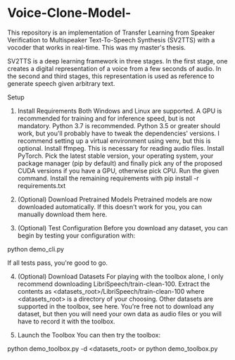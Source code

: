 # Voice-Clone-Model-

This repository is an implementation of Transfer Learning from Speaker Verification to Multispeaker Text-To-Speech Synthesis (SV2TTS) with a vocoder that works in real-time. This was my master's thesis.

SV2TTS is a deep learning framework in three stages. In the first stage, one creates a digital representation of a voice from a few seconds of audio. In the second and third stages, this representation is used as reference to generate speech given arbitrary text.

Setup
1. Install Requirements
Both Windows and Linux are supported. A GPU is recommended for training and for inference speed, but is not mandatory.
Python 3.7 is recommended. Python 3.5 or greater should work, but you'll probably have to tweak the dependencies' versions. I recommend setting up a virtual environment using venv, but this is optional.
Install ffmpeg. This is necessary for reading audio files.
Install PyTorch. Pick the latest stable version, your operating system, your package manager (pip by default) and finally pick any of the proposed CUDA versions if you have a GPU, otherwise pick CPU. Run the given command.
Install the remaining requirements with pip install -r requirements.txt
2. (Optional) Download Pretrained Models
Pretrained models are now downloaded automatically. If this doesn't work for you, you can manually download them here.

3. (Optional) Test Configuration
Before you download any dataset, you can begin by testing your configuration with:

python demo_cli.py

If all tests pass, you're good to go.

4. (Optional) Download Datasets
For playing with the toolbox alone, I only recommend downloading LibriSpeech/train-clean-100. Extract the contents as <datasets_root>/LibriSpeech/train-clean-100 where <datasets_root> is a directory of your choosing. Other datasets are supported in the toolbox, see here. You're free not to download any dataset, but then you will need your own data as audio files or you will have to record it with the toolbox.

5. Launch the Toolbox
You can then try the toolbox:

python demo_toolbox.py -d <datasets_root>
or
python demo_toolbox.py
